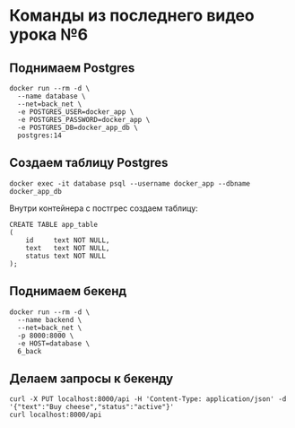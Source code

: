# Команды из последнего видео урока №6

## Поднимаем Postgres

```shell
docker run --rm -d \
  --name database \
  --net=back_net \
  -e POSTGRES_USER=docker_app \
  -e POSTGRES_PASSWORD=docker_app \
  -e POSTGRES_DB=docker_app_db \
  postgres:14
```

## Создаем таблицу Postgres

```shell
docker exec -it database psql --username docker_app --dbname docker_app_db
```

Внутри контейнера с постгрес создаем таблицу:

```postgresql
CREATE TABLE app_table
(
    id     text NOT NULL,
    text   text NOT NULL,
    status text NOT NULL
);
```

## Поднимаем бекенд

```shell
docker run --rm -d \
  --name backend \
  --net=back_net \
  -p 8000:8000 \
  -e HOST=database \
  6_back
```

## Делаем запросы к бекенду

```shell
curl -X PUT localhost:8000/api -H 'Content-Type: application/json' -d '{"text":"Buy cheese","status":"active"}'
curl localhost:8000/api
```
